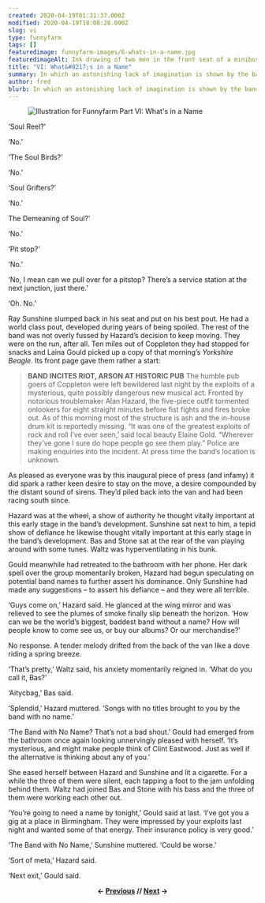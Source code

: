 ```yaml
---
created: 2020-04-19T01:31:37.000Z
modified: 2020-04-19T18:08:28.000Z
slug: vi
type: funnyfarm
tags: []
featuredimage: funnyfarm-images/6-whats-in-a-name.jpg
featuredimageAlt: Ink drawing of two men in the front seat of a minibus
title: "VI: What&#8217;s in a Name"
summary: In which an astonishing lack of imagination is shown by the band, the manager, and the author
author: fred
blurb: In which an astonishing lack of imagination is shown by the band, the manager, and the author.
---
```


<figure class="wide">
  <img src="funnyfarm-images/6-whats-in-a-name.jpg" alt="Illustration for Funnyfarm Part VI: What's in a Name" />
  <figcaption></figcaption>
</figure>

‘Soul Reel?’

‘No.’

‘The Soul Birds?’

‘No.’

‘Soul Grifters?’

‘No.’

The Demeaning of Soul?’

‘No.’

‘Pit stop?’

‘No.’

‘No, I mean can we pull over for a pitstop? There’s a service station at the next junction, just there.’

‘Oh. No.’

Ray Sunshine slumped back in his seat and put on his best pout. He had a world class pout, developed during years of being spoiled. The rest of the band was not overly fussed by Hazard’s decision to keep moving. They were on the run, after all. Ten miles out of Coppleton they had stopped for snacks and Laina Gould picked up a copy of that morning’s *Yorkshire Beagle*. Its front page gave them rather a start:

> **BAND INCITES RIOT, ARSON AT HISTORIC PUB**
> The humble pub goers of Coppleton were left bewildered last night by the exploits of a mysterious, quite possibly dangerous new musical act.
> Fronted by notorious troublemaker Alan Hazard, the five-piece outfit tormented onlookers for eight straight minutes before fist fights and fires broke out. As of this morning most of the structure is ash and the in-house drum kit is reportedly missing.
> “It was one of the greatest exploits of rock and roll I’ve ever seen,’ said local beauty Elaine Gold. “Wherever they’ve gone I sure do hope people go see them play.”
> Police are making enquiries into the incident. At press time the band’s location is unknown.

As pleased as everyone was by this inaugural piece of press (and infamy) it did spark a rather keen desire to stay on the move, a desire compounded by the distant sound of sirens. They’d piled back into the van and had been racing south since.

Hazard was at the wheel, a show of authority he thought vitally important at this early stage in the band’s development. Sunshine sat next to him, a tepid show of defiance he likewise thought vitally important at this early stage in the band’s development. Bas and Stone sat at the rear of the van playing around with some tunes. Waltz was hyperventilating in his bunk.

Gould meanwhile had retreated to the bathroom with her phone. Her dark spell over the group momentarily broken, Hazard had begun speculating on potential band names to further assert his dominance. Only Sunshine had made any suggestions – to assert his defiance – and they were all terrible.

‘Guys come on,’ Hazard said. He glanced at the wing mirror and was relieved to see the plumes of smoke finally slip beneath the horizon. ‘How can we be the world’s biggest, baddest band without a name? How will people know to come see us, or buy our albums? Or our merchandise?’

No response. A tender melody drifted from the back of the van like a dove riding a spring breeze.

‘That’s pretty,’ Waltz said, his anxiety momentarily reigned in. ‘What do you call it, Bas?’

‘Aitycbag,’ Bas said.

‘Splendid,’ Hazard muttered. ‘Songs with no titles brought to you by the band with no name.’

‘The Band with No Name? That’s not a bad shout.’ Gould had emerged from the bathroom once again looking unnervingly pleased with herself. ‘It’s mysterious, and might make people think of Clint Eastwood. Just as well if the alternative is thinking about any of you.’

She eased herself between Hazard and Sunshine and lit a cigarette. For a while the three of them were silent, each tapping a foot to the jam unfolding behind them. Waltz had joined Bas and Stone with his bass and the three of them were working each other out.

‘You’re going to need a name by tonight,’ Gould said at last. ‘I’ve got you a gig at a place in Birmingham. They were impressed by your exploits last night and wanted some of that energy. Their insurance policy is very good.’

‘The Band with No Name,’ Sunshine muttered. ‘Could be worse.’

‘Sort of meta,’ Hazard said.

‘Next exit,’ Gould said.

<center><p><strong>← <a href="funnyfarm/v/">Previous</a> // <a href="funnyfarm/vii/">Next</a> →</strong></p></center>